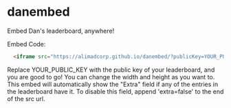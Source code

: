# danembed
Embed Dan's leaderboard, anywhere!

Embed Code:
```html
  <iframe src="https://alimadcorp.github.io/danembed/?publicKey=YOUR_PUBLIC_KEY" height="300px" width="100%"></iframe>
```
Replace YOUR_PUBLIC_KEY with the public key of your leaderboard, and you are good to go!
You can change the width and height as you want to.
This embed will automatically show the "Extra" field if any of the entries in the leaderboard have it. To disable this field, append 'extra=false' to the end of the src url.
